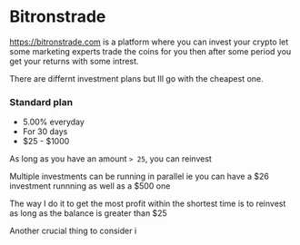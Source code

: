 # Bitronstrade
https://bitronstrade.com is a platform where you can invest your crypto let some marketing experts trade the coins for you then after some period you get
your returns with some intrest.

There are differnt investment plans but Ill go with the cheapest one.

### Standard plan
* 5.00% everyday
* For 30 days
* $25 - $1000

As long as you have an amount ` > 25 `, you can reinvest

Multiple investments can be running in parallel ie you can have a $26 investment runnning as well as a $500 one

The way I do it to get the most profit within the shortest time is to reinvest as long as the balance is greater than $25

Another crucial thing to consider i
